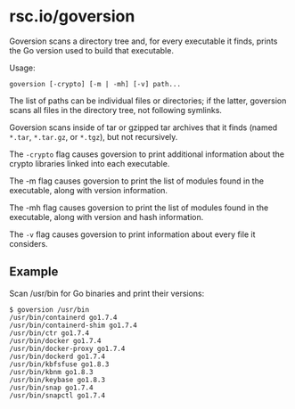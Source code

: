 # rsc.io/goversion

Goversion scans a directory tree and, for every executable it finds, prints
the Go version used to build that executable.

Usage:

    goversion [-crypto] [-m | -mh] [-v] path...

The list of paths can be individual files or directories; if the latter,
goversion scans all files in the directory tree, not following symlinks.

Goversion scans inside of tar or gzipped tar archives that it finds (named
`*.tar`, `*.tar.gz`, or `*.tgz`), but not recursively.

The `-crypto` flag causes goversion to print additional information about the
crypto libraries linked into each executable.

The -m flag causes goversion to print the list of modules
found in the executable, along with version information.

The -mh flag causes goversion to print the list of modules
found in the executable, along with version and hash information.

The `-v` flag causes goversion to print information about every file it
considers.

## Example

Scan /usr/bin for Go binaries and print their versions:

	$ goversion /usr/bin
	/usr/bin/containerd go1.7.4
	/usr/bin/containerd-shim go1.7.4
	/usr/bin/ctr go1.7.4
	/usr/bin/docker go1.7.4
	/usr/bin/docker-proxy go1.7.4
	/usr/bin/dockerd go1.7.4
	/usr/bin/kbfsfuse go1.8.3
	/usr/bin/kbnm go1.8.3
	/usr/bin/keybase go1.8.3
	/usr/bin/snap go1.7.4
	/usr/bin/snapctl go1.7.4
